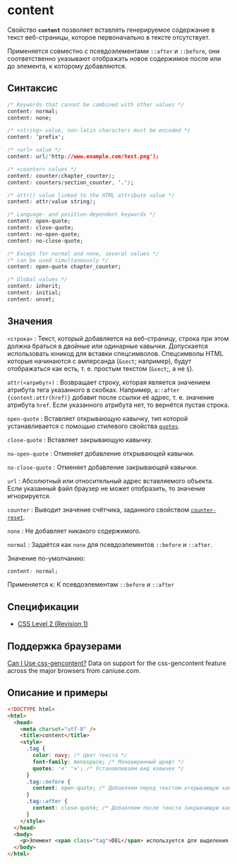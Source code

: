 # content

Свойство **`content`** позволяет вставлять генерируемое содержание в текст веб-страницы, которое первоначально в тексте отсутствует.

Применяется совместно с псевдоэлементами `::after` и `::before`, они соответственно указывают отображать новое содержимое после или до элемента, к которому добавляются.

## Синтаксис

```css
/* Keywords that cannot be combined with other values */
content: normal;
content: none;

/* <string> value, non-latin characters must be encoded */
content: 'prefix';

/* <url> value */
content: url('http://www.example.com/test.png');

/* <counter> values */
content: counter(chapter_counter);
content: counters(section_counter, '.');

/* attr() value linked to the HTML attribute value */
content: attr(value string);

/* Language- and position-dependent keywords */
content: open-quote;
content: close-quote;
content: no-open-quote;
content: no-close-quote;

/* Except for normal and none, several values */
/* can be used simultaneously */
content: open-quote chapter_counter;

/* Global values */
content: inherit;
content: initial;
content: unset;
```

## Значения

`<строка>`
: Текст, который добавляется на веб-страницу, строка при этом должна браться в двойные или одинарные кавычки. Допускается использовать юникод для вставки спецсимволов. Спецсимволы HTML которые начинаются с амперсанда (`&sect`; например), будут отображаться как есть, т. е. простым текстом (`&sect`;, а не `§`).

`attr(<атрибут>)`
: Возвращает строку, которая является значением атрибута тега указанного в скобках. Например, `a::after {content:attr(href)}` добавит после ссылки её адрес, т. е. значение атрибута `href`. Если указанного атрибута нет, то вернётся пустая строка.

`open-quote`
: Вставляет открывающую кавычку, тип которой устанавливается с помощью стилевого свойства [`quotes`](quotes.md).

`close-quote`
: Вставляет закрывающую кавычку.

`no-open-quote`
: Отменяет добавление открывающей кавычки.

`no-close-quote`
: Отменяет добавление закрывающей кавычки.

`url`
: Абсолютный или относительный адрес вставляемого объекта. Если указанный файл браузер не может отобразить, то значение игнорируется.

`counter`
: Выводит значение счётчика, заданного свойством [`counter-reset`](counter-reset.md).

`none`
: Не добавляет никакого содержимого.

`normal`
: Задаётся как `none` для псевдоэлементов `::before` и `::after`.

Значение по-умолчанию:

```css
content: normal;
```

Применяется к: К псевдоэлементам `::before` и `::after`

## Спецификации

- [CSS Level 2 (Revision 1)](http://www.w3.org/TR/CSS2/generate.html#content)

## Поддержка браузерами

<p class="ciu_embed" data-feature="css-gencontent" data-periods="future_1,current,past_1,past_2">
  <a href="http://caniuse.com/#feat=css-gencontent">Can I Use css-gencontent?</a> Data on support for the css-gencontent feature across the major browsers from caniuse.com.
</p>

## Описание и примеры

```html
<!DOCTYPE html>
<html>
  <head>
    <meta charset="utf-8" />
    <title>content</title>
    <style>
      .tag {
        color: navy; /* Цвет текста */
        font-family: monospace; /* Моноширинный шрифт */
        quotes: '<' '>'; /* Устанавливаем вид кавычек */
      }
      .tag::before {
        content: open-quote; /* Добавляем перед текстом открывающую кавычку */
      }
      .tag::after {
        content: close-quote; /* Добавляем после текста закрывающую кавычку */
      }
    </style>
  </head>
  <body>
    <p>Элемент <span class="tag">DEL</span> используется для выделения текста, который был удалён в новой версии документа.</p>
  </body>
</html>
```

